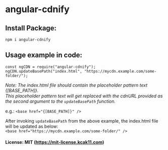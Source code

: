# angular-cdnify

## Install Package:

```
npm i angular-cdnify
```

## Usage example in code:
```
const ngCDN = require("angular-cdnify");
ngCDN.updateBasePath("index.html", "https://mycdn.example.com/some-folder/");
```

_Note: The index.html file should contain the placeholder pattern text {[BASE_PATH]}.  
This placeholder pattern text will get replaced with the cdnURL provided as the second argument to the `updateBasePath` function._

e.g.: `<base href="{[BASE_PATH]}" />`

After invoking `updateBasePath` from the above example, the index.html file will be updated as below:  
`<base href="https://mycdn.example.com/some-folder/" />`


#### License: MIT (<a href="https://mit-license.kcak11.com">https://mit-license.kcak11.com</a>)
